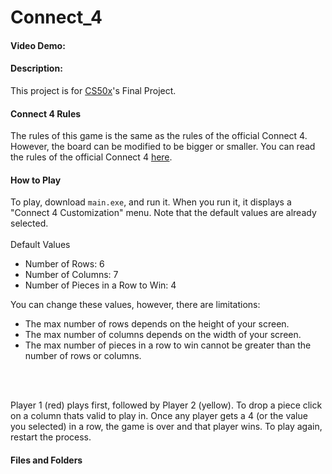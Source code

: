 # Connect_4
#### Video Demo: <URL HERE>

#### Description:

This project is for [CS50x](https://cs50.harvard.edu/x/2023/)'s Final Project.

#### Connect 4 Rules
The rules of this game is the same as the rules of the official Connect 4. However, the board can be modified to be bigger or smaller. You can read the rules of the official Connect 4 [here](https://www.gamesver.com/the-rules-of-connect-4-according-to-m-bradley-hasbro/).

#### How to Play
To play, download `main.exe`, and run it. When you run it, it displays a "Connect 4 Customization" menu. Note that the default values are already selected.
<br><br>
Default Values
- Number of Rows: 6
- Number of Columns: 7
- Number of Pieces in a Row to Win: 4

You can change these values, however, there are limitations:
- The max number of rows depends on the height of your screen.
- The max number of columns depends on the width of your screen.
- The max number of pieces in a row to win cannot be greater than the number of rows or columns.

<br><br>

Player 1 (red) plays first, followed by Player 2 (yellow). To drop a piece click on a column thats valid to play in. Once any player gets a 4 (or the value you selected) in a row, the game is over and that player wins. To play again, restart the process.

#### Files and Folders
